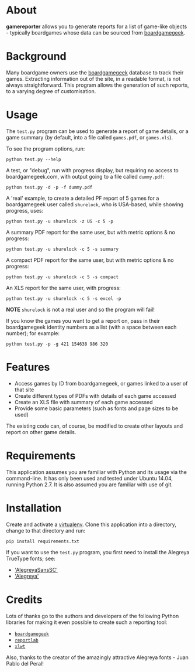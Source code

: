 # About

**gamereporter** allows you to generate reports for a list of game-like
objects - typically boardgames whose data can be sourced from 
[boardgamegeek](http://www.boardgamegeek.com).

# Background

Many boardgame owners use the [boardgamegeek](http://www.boardgamegeek.com) database
to track their games.  Extracting information out of the site, in a readable 
format, is not always straightforward.  This program allows the generation of 
such reports, to a varying degree of customisation.

# Usage

The `test.py` program can be used to generate a report of game details, or
a game summary (by default, into a file called `games.pdf`, or `games.xls`).

To see the program options, run:

    python test.py --help
    
A test, or "debug", run with progress display, but requiring no access to 
boardgamegeek.com, with output going to a file called `dummy.pdf`:

    python test.py -d -p -f dummy.pdf

A 'real' example, to create a detailed PF report of 5 games for a boardgamegeek 
user called `shurelock`, who is USA-based, while showing progress, uses:

    python test.py -u shurelock -z US -c 5 -p

A summary PDF report for the same user, but with metric options & no progress:

    python test.py -u shurelock -c 5 -s summary
    
A compact PDF report for the same user, but with metric options & no progress:

    python test.py -u shurelock -c 5 -s compact
    
An XLS report for the same user, with progress:

    python test.py -u shurelock -c 5 -s excel -p

**NOTE** `shurelock` is not a real user and so the program will fail!
    
If you know the games you want to get a report on, pass in their boardgamegeek
identity numbers as a list (with a space between each number); for example:

    python test.py -p -g 421 154638 986 320

# Features

- Access games by ID from boardgamegeek, or games linked to a user of that site
- Create different types of PDFs with details of each game accessed
- Create an XLS file with summary of each game accessed
- Provide some basic parameters (such as fonts and page sizes to be used)

The existing code can, of course, be modified to create other layouts and report
on other game details.

# Requirements

This application assumes you are familiar with Python and its usage via the
command-line.  It has only been used and tested under Ubuntu 14.04, running
Python 2.7.  It is also assumed you are familiar with use of git.

# Installation

Create and activate a [virtualenv](https://virtualenv.pypa.io/en/stable/). 
Clone this application into a directory, change to that directory and run:

    pip install requirements.txt

If you want to use the `test.py` program, you first need to install the Alegreya
TrueType fonts; see:

- ['AlegreyaSansSC'](http://www.1001freefonts.com/alegreya_sans_sc.font)
- ['Alegreya'](https://fontlibrary.org/en/font/alegreya)

# Credits

Lots of thanks go to the authors and developers of the following Python 
libraries for making it even possible to create such a reporting tool:
- [`boardgamegeek`](https://github.com/lcosmin/boardgamegeek)
- [`reportlab`](http://www.reportlab.com/opensource/)
- [`xlwt`](https://pypi.python.org/pypi/xlwt)

Also, thanks to the creator of the amazingly attractive Alegreya fonts - 
 Juan Pablo del Peral!

